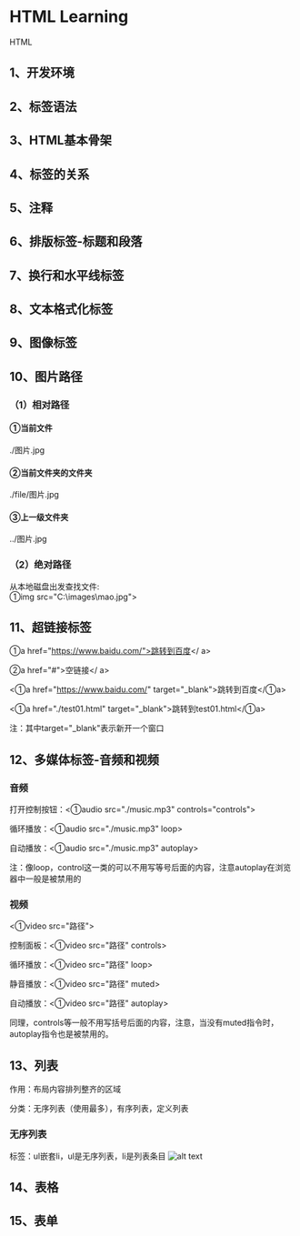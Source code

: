 # HTML Learning
HTML
## 1、开发环境
## 2、标签语法
## 3、HTML基本骨架
## 4、标签的关系
## 5、注释
## 6、排版标签-标题和段落
## 7、换行和水平线标签
## 8、文本格式化标签
## 9、图像标签
## 10、图片路径
### （1）相对路径
#### ①当前文件
./图片.jpg
#### ②当前文件夹的文件夹
./file/图片.jpg
#### ③上一级文件夹
../图片.jpg
### （2）绝对路径
从本地磁盘出发查找文件:
</br>
①img src="C:\images\mao.jpg">

## 11、超链接标签

①a href="https://www.baidu.com/">跳转到百度</ a>

②a href="#">空链接</ a>

<①a href="https://www.baidu.com/" target="_blank">跳转到百度</①a>

<①a href="./test01.html" target="_blank">跳转到test01.html</①a>

注：其中target="_blank"表示新开一个窗口


## 12、多媒体标签-音频和视频
### 音频
打开控制按钮：<①audio src="./music.mp3" controls="controls">

循环播放：<①audio src="./music.mp3" loop>

自动播放：<①audio src="./music.mp3" autoplay>

注：像loop，control这一类的可以不用写等号后面的内容，注意autoplay在浏览器中一般是被禁用的
### 视频
<①video src="路径"><src>

控制面板：<①video src="路径" controls><src>

循环播放：<①video src="路径" loop><src>

静音播放：<①video src="路径" muted><src>

自动播放：<①video src="路径" autoplay><src>

同理，controls等一般不用写括号后面的内容，注意，当没有muted指令时，autoplay指令也是被禁用的。
## 13、列表
作用：布局内容排列整齐的区域

分类：无序列表（使用最多），有序列表，定义列表

### 无序列表
标签：ul嵌套li，ul是无序列表，li是列表条目
![alt text](image.png)
## 14、表格
## 15、表单

